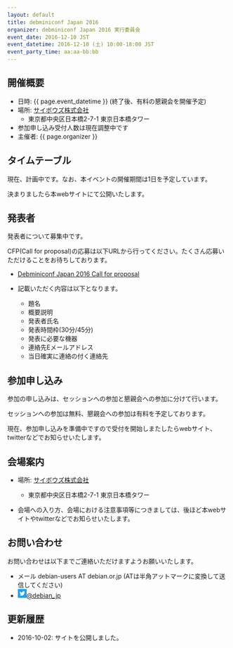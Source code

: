 ```yaml
---
layout: default
title: debminiconf Japan 2016
organizer: debminiconf Japan 2016 実行委員会
event_date: 2016-12-10 JST
event_datetime: 2016-12-10 (土) 10:00-18:00 JST
event_party_time: aa:aa-bb:bb
---
```

<a name="outline"></a>

## 開催概要
   
- 日時: {{ page.event_datetime }} (終了後、有料の懇親会を開催予定)
- 場所: [サイボウズ株式会社](http://cybozu.co.jp/company/info/)
  - 東京都中央区日本橋2-7-1 東京日本橋タワー
- 参加申し込み受付人数は現在調整中です
- 主催者: {{ page.organizer }}


<a name="timetable"></a>

## タイムテーブル

現在、計画中です。なお、本イベントの開催期間は1日を予定しています。

決まりましたら本webサイトにて公開いたします。

<a name="speaker"></a>

## 発表者

発表者について募集中です。

CFP(Call for proposal)の応募は以下URLから行ってください。たくさん応募いただけることをお待ちしております。

- [Debminiconf Japan 2016 Call for proposal](https://docs.google.com/forms/d/1gcHtLijX8WrdfQMrKK4gkWXOUVhOVV3HCJtcDWglsag/viewform?edit_requested=true)

- 記載いただく内容は以下となります。
  - 題名
  - 概要説明
  - 発表者氏名
  - 発表時間枠(30分/45分)
  - 発表に必要な機器
  - 連絡先Eメールアドレス
  - 当日確実に連絡の付く連絡先

<a name="register"></a>

## 参加申し込み

参加の申し込みは、セッションへの参加と懇親会への参加に分けて行います。

セッションへの参加は無料、懇親会への参加は有料を予定しております。

現在、参加申し込みを準備中ですので受付を開始しまたしたらwebサイト、twitterなどでお知らせいたします。


<a name="place"></a>

## 会場案内

- 場所: [サイボウズ株式会社](http://cybozu.co.jp/company/info/)
  - 東京都中央区日本橋2-7-1 東京日本橋タワー

- 会場への入り方、会場における注意事項等につきましては、後ほど本webサイトやtwitterなどでお知らせいたします。


<a name="contactus"></a>

## お問い合わせ
お問い合わせは以下までご連絡いただけますようお願いいたします。

- メール debian-users AT debian.or.jp (ATは半角アットマークに変換して送信してください)
- <a href="https://twitter.com/debian_jp"><img style="width:20px; height:20px;" src="assets/img/Twitter_Logo_White_On_Blue.png" alt="Twitter - Debian JP">@debian_jp</a>


<a name="history"></a>

## 更新履歴

- 2016-10-02: サイトを公開しました。
